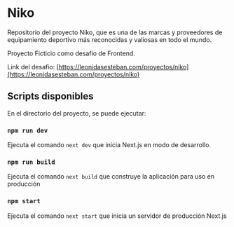 # Niko

Repositorio del proyecto Niko, que es una de las marcas y proveedores de equipamiento deportivo más reconocidas y valiosas en todo el mundo.

Proyecto Ficticio como desafio de Frontend.

Link del desafio: [https://leonidasesteban.com/proyectos/niko](https://leonidasesteban.com/proyectos/niko)

## Scripts disponibles

En el directorio del proyecto, se puede ejecutar:

### `npm run dev`

Ejecuta el comando `next dev` que inicia Next.js en modo de desarrollo.

### `npm run build`

Ejecuta el comando `next build` que construye la aplicación para uso en producción

### `npm start`

Ejecuta el comando `next start` que inicia un servidor de producción Next.js